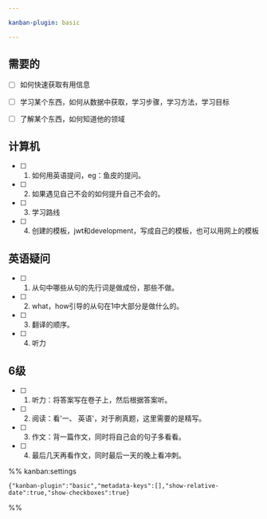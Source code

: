 ```yaml
---

kanban-plugin: basic

---
```


## 需要的

- [ ] 如何快速获取有用信息
- [ ] 学习某个东西，如何从数据中获取，学习步骤，学习方法，学习目标
- [ ] 了解某个东西，如何知道他的领域


## 计算机

- [ ] 1. 如何用英语提问，eg：鱼皮的提问。
- [ ] 2. 如果遇见自己不会的如何提升自己不会的。
- [ ] 3. 学习路线
- [ ] 4. 创建的模板，jwt和development，写成自己的模板，也可以用网上的模板


## 英语疑问

- [ ] 1. 从句中哪些从句的先行词是做成份，那些不做。
- [ ] 2. what，how引导的从句在1中大部分是做什么的。
- [ ] 3. 翻译的顺序。
- [ ] 4. 听力


## 6级

- [ ] 1. 听力：将答案写在卷子上，然后根据答案听。
- [ ] 2. 阅读：看'一、 英语'，对于刷真题，这里需要的是精写。
- [ ] 3. 作文：背一篇作文，同时将自己会的句子多看看。
- [ ] 4. 最后几天再看作文，同时最后一天的晚上看冲刺。




%% kanban:settings
```
{"kanban-plugin":"basic","metadata-keys":[],"show-relative-date":true,"show-checkboxes":true}
```
%%